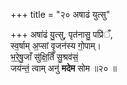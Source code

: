 +++
title = "२० अषाढं युत्सु"

+++
अषा॑ढं यु॒त्सु, पृत॑नासु॒ पप्रि॑ँ,  
स्व॒र्षाम् अ॒प्सां वृ॒जन॑स्य गो॒पाम्।  
भ॒रे॒षु॒जाँ सु॑क्षि॒तिँ सु॒श्रव॑सं॒  
जय॑न्तं॒ त्वाम् अनु॑ **मदेम** सोम ॥२० ॥